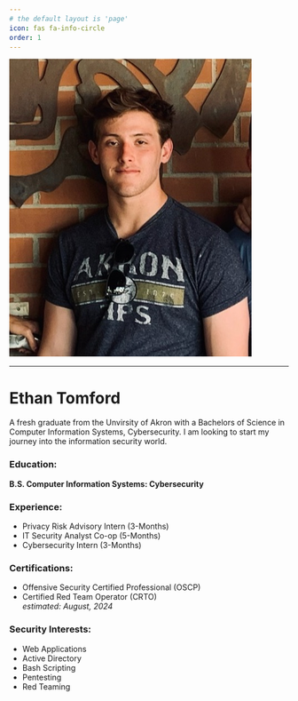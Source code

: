 ```yaml
---
# the default layout is 'page'
icon: fas fa-info-circle
order: 1
---
```

![Ethan Tomford](/assets/ethan_tomford.jpg)


---
# Ethan Tomford 

A fresh graduate from the Unvirsity of Akron with a Bachelors of Science in Computer Information Systems, Cybersecurity. I am looking to start my journey into the information security world. 

### Education:
**B.S. Computer Information Systems: Cybersecurity**

### Experience:
- Privacy Risk Advisory Intern (3-Months)
- IT Security Analyst Co-op (5-Months)
- Cybersecurity Intern (3-Months) 

### Certifications:
- Offensive Security Certified Professional (OSCP)
- Certified Red Team Operator (CRTO)  
_estimated: August, 2024_

### Security Interests:
- Web Applications
- Active Directory
- Bash Scripting
- Pentesting
- Red Teaming
